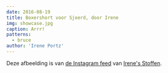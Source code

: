 ```yaml
---
date: 2016-08-19
title: Boxershort voor Sjoerd, door Irene
img: showcase.jpg
caption: Arrr!
patterns:
  - bruce
author: 'Irene Portz'
---
```


Deze afbeelding is van [de Instagram feed](https://www.instagram.com/p/BJS0jaThfh1/) van [Irene's Stoffen](https://www.facebook.com/irenes.stoffen).